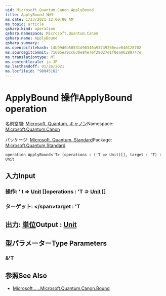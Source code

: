 ```yaml
---
uid: Microsoft.Quantum.Canon.ApplyBound
title: ApplyBound 操作
ms.date: 1/23/2021 12:00:00 AM
ms.topic: article
qsharp.kind: operation
qsharp.namespace: Microsoft.Quantum.Canon
qsharp.name: ApplyBound
qsharp.summary: ''
ms.openlocfilehash: 14b99d0b50531d90340a93749266eae040128702
ms.sourcegitcommit: 71605ea9cc630e84e7ef29027e1f0ea06299747e
ms.translationtype: MT
ms.contentlocale: ja-JP
ms.lasthandoff: 01/26/2021
ms.locfileid: "98845162"
---
```

# <a name="applybound-operation"></a><span data-ttu-id="a5d8e-102">ApplyBound 操作</span><span class="sxs-lookup"><span data-stu-id="a5d8e-102">ApplyBound operation</span></span>

<span data-ttu-id="a5d8e-103">名前空間: [Microsoft. Quantum. キャノン](xref:Microsoft.Quantum.Canon)</span><span class="sxs-lookup"><span data-stu-id="a5d8e-103">Namespace: [Microsoft.Quantum.Canon](xref:Microsoft.Quantum.Canon)</span></span>

<span data-ttu-id="a5d8e-104">パッケージ: [Microsoft. Quantum. Standard](https://nuget.org/packages/Microsoft.Quantum.Standard)</span><span class="sxs-lookup"><span data-stu-id="a5d8e-104">Package: [Microsoft.Quantum.Standard](https://nuget.org/packages/Microsoft.Quantum.Standard)</span></span>




```qsharp
operation ApplyBound<'T> (operations : ('T => Unit)[], target : 'T) : Unit
```


## <a name="input"></a><span data-ttu-id="a5d8e-105">入力</span><span class="sxs-lookup"><span data-stu-id="a5d8e-105">Input</span></span>

### <a name="operations--t--unit-"></a><span data-ttu-id="a5d8e-106">操作: ' t => [Unit](xref:microsoft.quantum.lang-ref.unit) []</span><span class="sxs-lookup"><span data-stu-id="a5d8e-106">operations : 'T => [Unit](xref:microsoft.quantum.lang-ref.unit) []</span></span>




### <a name="target--t"></a><span data-ttu-id="a5d8e-107">ターゲット: \</span><span class="sxs-lookup"><span data-stu-id="a5d8e-107">target : 'T</span></span>





## <a name="output--unit"></a><span data-ttu-id="a5d8e-108">出力: [単位](xref:microsoft.quantum.lang-ref.unit)</span><span class="sxs-lookup"><span data-stu-id="a5d8e-108">Output : [Unit](xref:microsoft.quantum.lang-ref.unit)</span></span>



## <a name="type-parameters"></a><span data-ttu-id="a5d8e-109">型パラメーター</span><span class="sxs-lookup"><span data-stu-id="a5d8e-109">Type Parameters</span></span>

### <a name="t"></a><span data-ttu-id="a5d8e-110">&</span><span class="sxs-lookup"><span data-stu-id="a5d8e-110">'T</span></span>



## <a name="see-also"></a><span data-ttu-id="a5d8e-111">参照</span><span class="sxs-lookup"><span data-stu-id="a5d8e-111">See Also</span></span>

- [<span data-ttu-id="a5d8e-112">Microsoft......</span><span class="sxs-lookup"><span data-stu-id="a5d8e-112">Microsoft.Quantum.Canon.Bound</span></span>](xref:Microsoft.Quantum.Canon.Bound)